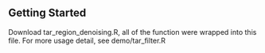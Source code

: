 
## Getting Started
Download tar_region_denoising.R, all of the function were wrapped into this file.
For more usage detail, see demo/tar_filter.R
